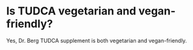 # Is TUDCA vegetarian and vegan-friendly?

Yes, Dr. Berg TUDCA supplement is both vegetarian and vegan-friendly.